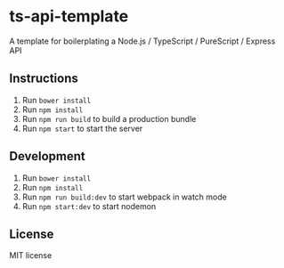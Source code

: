# ts-api-template

A template for boilerplating a Node.js / TypeScript / PureScript / Express API

## Instructions

1. Run `bower install`
2. Run `npm install`
3. Run `npm run build` to build a production bundle
4. Run `npm start` to start the server

## Development

1. Run `bower install`
2. Run `npm install`
3. Run `npm run build:dev` to start webpack in watch mode
4. Run `npm start:dev` to start nodemon

## License

MIT license

